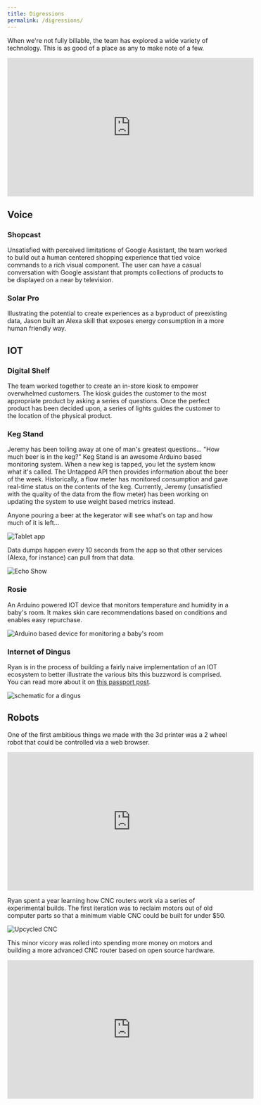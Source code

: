 ```yaml
---
title: Digressions
permalink: /digressions/
---
```


When we're not fully billable, the team has explored a wide variety of technology. This is as good of a place as any to make note of a few.

<iframe width="560" height="315" src="https://www.youtube.com/embed/YcS6NqaOb8o" frameborder="0" allow="autoplay; encrypted-media" allowfullscreen></iframe>

## Voice

### Shopcast

Unsatisfied with perceived limitations of Google Assistant, the team worked to build out a human centered shopping experience that tied voice commands to a rich visual component. The user can have a casual conversation with Google assistant that prompts collections of products to be displayed on a near by television.

### Solar Pro

Illustrating the potential to create experiences as a byproduct of preexisting data, Jason built an Alexa skill that exposes energy consumption in a more human friendly way.

## IOT

### Digital Shelf

The team worked together to create an in-store kiosk to empower overwhelmed customers. The kiosk guides the customer to the most appropriate product by asking a series of questions. Once the perfect product has been decided upon, a series of lights guides the customer to the location of the physical product.

### Keg Stand

Jeremy has been toiling away at one of man's greatest questions... "How much beer is in the keg?" Keg Stand is an awesome Arduino based monitoring system. When a new keg is tapped, you let the system know what it's called. The Untapped API then provides information about the beer of the week. Historically, a flow meter has monitored consumption and gave real-time status on the contents of the keg. Currently, Jeremy (unsatisfied with the quality of the data from the flow meter) has been working on updating the system to use weight based metrics instead.

Anyone pouring a beer at the kegerator will see what's on tap and how much of it is left...

![Tablet app](/uploads/20180427_173253.jpg)

Data dumps happen every 10 seconds from the app so that other services (Alexa, for instance) can pull from that data.

![Echo Show](/uploads/20180427_173338.jpg)

### Rosie

An Arduino powered IOT device that monitors temperature and humidity in a baby's room. It makes skin care recommendations based on conditions and enables easy repurchase.

![Arduino based device for monitoring a baby's room](/uploads/rosie.jpg)

### Internet of Dingus

Ryan is in the process of building a fairly naive implementation of an IOT ecosystem to better illustrate the various bits this buzzword is comprised. You can read more about it on [this passport post](https://passport.vml.com/post/introducing-internet-dingus).

![schematic for a dingus](/uploads/dingus-bb-0.png)

## Robots

One of the first ambitious things we made with the 3d printer was a 2 wheel robot that could be controlled via a web browser.

<iframe width="560" height="315" src="https://www.youtube.com/embed/E665J3E3drg?ecver=1" frameborder="0" allow="autoplay; encrypted-media" allowfullscreen=""></iframe>

Ryan spent a year learning how CNC routers work via a series of experimental builds. The first iteration was to reclaim motors out of old computer parts so that a minimum viable CNC could be built for under $50.

![Upcycled CNC](/uploads/ewastecnc-1.jpg)

This minor vicory was rolled into spending more money on motors and building a more advanced CNC router based on open source hardware.

<iframe width="560" height="315" src="https://www.youtube.com/embed/TWuP_DbFSsA" frameborder="0" allow="autoplay; encrypted-media" allowfullscreen></iframe>